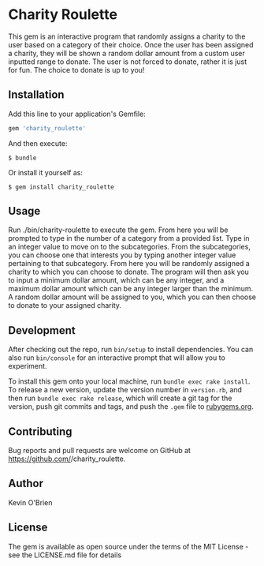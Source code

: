 # Charity Roulette

This gem is an interactive program that randomly assigns a charity to the user based on a category of their choice. Once the user has been assigned a charity, they will be shown a random dollar amount from a custom user inputted range to donate. The user is not forced to donate, rather it is just for fun. The choice to donate is up to you!

## Installation

Add this line to your application's Gemfile:

```ruby
gem 'charity_roulette'
```

And then execute:

    $ bundle

Or install it yourself as:

    $ gem install charity_roulette

## Usage

Run ./bin/charity-roulette to execute the gem. From here you will be prompted to type in the number of a category from a provided list. Type in an integer value to move on to the subcategories. From the subcategories, you can choose one that interests you by typing another integer value pertaining to that subcategory. From here you will be randomly assigned a charity to which you can choose to donate. The program will then ask you to input a minimum dollar amount, which can be any integer, and a maximum dollar amount which can be any integer larger than the minimum. A random dollar amount will be assigned to you, which you can then choose to donate to your assigned charity. 

## Development

After checking out the repo, run `bin/setup` to install dependencies. You can also run `bin/console` for an interactive prompt that will allow you to experiment.

To install this gem onto your local machine, run `bundle exec rake install`. To release a new version, update the version number in `version.rb`, and then run `bundle exec rake release`, which will create a git tag for the version, push git commits and tags, and push the `.gem` file to [rubygems.org](https://rubygems.org).

## Contributing

Bug reports and pull requests are welcome on GitHub at https://github.com/<github username>/charity_roulette.

## Author
Kevin O'Brien


## License
The gem is available as open source under the terms of the MIT License - see the LICENSE.md file for details